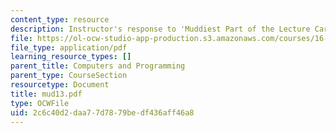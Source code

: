 ```yaml
---
content_type: resource
description: Instructor's response to 'Muddiest Part of the Lecture Cards'.
file: https://ol-ocw-studio-app-production.s3.amazonaws.com/courses/16-01-unified-engineering-i-ii-iii-iv-fall-2005-spring-2006/2c6c40d2daa77d7879bedf436aff46a8_mud13.pdf
file_type: application/pdf
learning_resource_types: []
parent_title: Computers and Programming
parent_type: CourseSection
resourcetype: Document
title: mud13.pdf
type: OCWFile
uid: 2c6c40d2-daa7-7d78-79be-df436aff46a8
---
```

